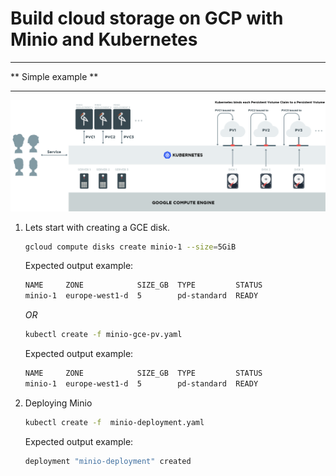 # Build cloud storage on GCP with Minio and Kubernetes

***
** Simple example **
***

![Minio instances on a Kubernetes cluster running on GCE](./images/1.png)

1. Lets start with creating a GCE disk.
    ```bash
    gcloud compute disks create minio-1 --size=5GiB
    ```
    Expected output example:
    ```bash
    NAME     ZONE            SIZE_GB  TYPE         STATUS
    minio-1  europe-west1-d  5        pd-standard  READY
    ```
    *OR*
    ```bash
    kubectl create -f minio-gce-pv.yaml
    ```
    Expected output example:
    ```bash
    NAME     ZONE            SIZE_GB  TYPE         STATUS
    minio-1  europe-west1-d  5        pd-standard  READY
    ```
2. Deploying Minio
    ```bash
    kubectl create -f  minio-deployment.yaml
    ```
    Expected output example:
    ```bash
    deployment "minio-deployment" created
    ```